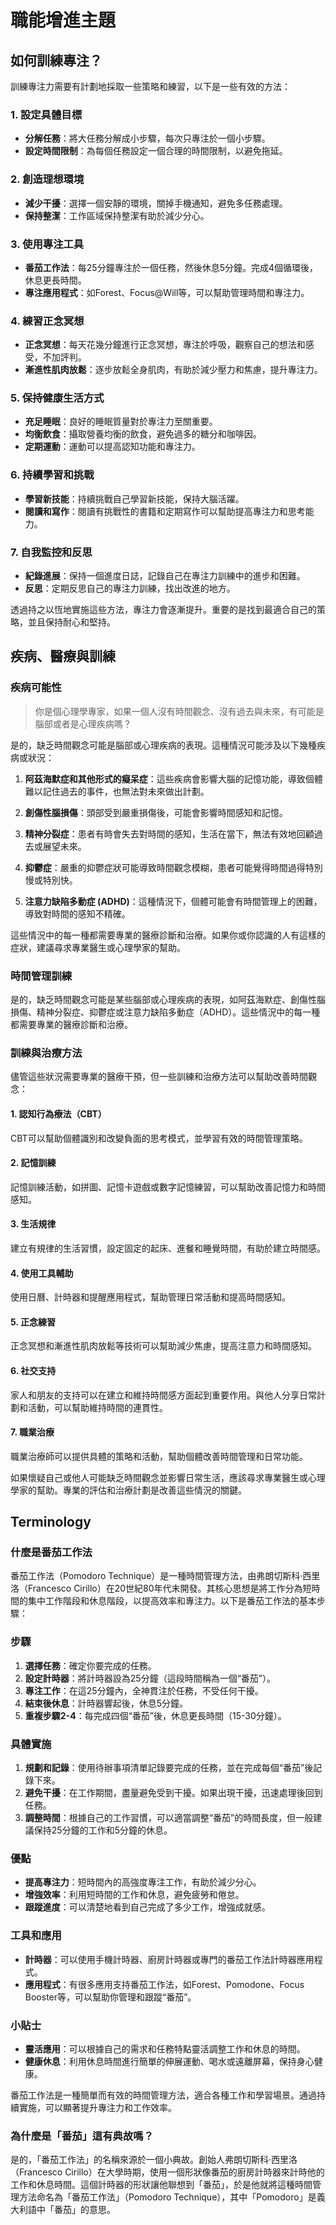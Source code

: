 # 職能增進主題

## 如何訓練專注？

訓練專注力需要有計劃地採取一些策略和練習，以下是一些有效的方法：

### 1. 設定具體目標
- **分解任務**：將大任務分解成小步驟，每次只專注於一個小步驟。
- **設定時間限制**：為每個任務設定一個合理的時間限制，以避免拖延。

### 2. 創造理想環境
- **減少干擾**：選擇一個安靜的環境，關掉手機通知，避免多任務處理。
- **保持整潔**：工作區域保持整潔有助於減少分心。

### 3. 使用專注工具
- **番茄工作法**：每25分鐘專注於一個任務，然後休息5分鐘。完成4個循環後，休息更長時間。
- **專注應用程式**：如Forest、Focus@Will等，可以幫助管理時間和專注力。

### 4. 練習正念冥想
- **正念冥想**：每天花幾分鐘進行正念冥想，專注於呼吸，觀察自己的想法和感受，不加評判。
- **漸進性肌肉放鬆**：逐步放鬆全身肌肉，有助於減少壓力和焦慮，提升專注力。

### 5. 保持健康生活方式
- **充足睡眠**：良好的睡眠質量對於專注力至關重要。
- **均衡飲食**：攝取營養均衡的飲食，避免過多的糖分和咖啡因。
- **定期運動**：運動可以提高認知功能和專注力。

### 6. 持續學習和挑戰
- **學習新技能**：持續挑戰自己學習新技能，保持大腦活躍。
- **閱讀和寫作**：閱讀有挑戰性的書籍和定期寫作可以幫助提高專注力和思考能力。

### 7. 自我監控和反思
- **紀錄進展**：保持一個進度日誌，記錄自己在專注力訓練中的進步和困難。
- **反思**：定期反思自己的專注力訓練，找出改進的地方。

透過持之以恆地實施這些方法，專注力會逐漸提升。重要的是找到最適合自己的策略，並且保持耐心和堅持。

## 疾病、醫療與訓練

### 疾病可能性

> 你是個心理學專家，如果一個人沒有時間觀念、沒有過去與未來，有可能是腦部或者是心理疾病嗎？

是的，缺乏時間觀念可能是腦部或心理疾病的表現。這種情況可能涉及以下幾種疾病或狀況：

1. **阿茲海默症和其他形式的癡呆症**：這些疾病會影響大腦的記憶功能，導致個體難以記住過去的事件，也無法對未來做出計劃。

2. **創傷性腦損傷**：頭部受到嚴重損傷後，可能會影響時間感知和記憶。

3. **精神分裂症**：患者有時會失去對時間的感知，生活在當下，無法有效地回顧過去或展望未來。

4. **抑鬱症**：嚴重的抑鬱症狀可能導致時間觀念模糊，患者可能覺得時間過得特別慢或特別快。

5. **注意力缺陷多動症 (ADHD)**：這種情況下，個體可能會有時間管理上的困難，導致對時間的感知不精確。

這些情況中的每一種都需要專業的醫療診斷和治療。如果你或你認識的人有這樣的症狀，建議尋求專業醫生或心理學家的幫助。

### 時間管理訓練

是的，缺乏時間觀念可能是某些腦部或心理疾病的表現，如阿茲海默症、創傷性腦損傷、精神分裂症、抑鬱症或注意力缺陷多動症（ADHD）。這些情況中的每一種都需要專業的醫療診斷和治療。

### 訓練與治療方法

儘管這些狀況需要專業的醫療干預，但一些訓練和治療方法可以幫助改善時間觀念：

#### 1. 認知行為療法（CBT）
CBT可以幫助個體識別和改變負面的思考模式，並學習有效的時間管理策略。

#### 2. 記憶訓練
記憶訓練活動，如拼圖、記憶卡遊戲或數字記憶練習，可以幫助改善記憶力和時間感知。

#### 3. 生活規律
建立有規律的生活習慣，設定固定的起床、進餐和睡覺時間，有助於建立時間感。

#### 4. 使用工具輔助
使用日曆、計時器和提醒應用程式，幫助管理日常活動和提高時間感知。

#### 5. 正念練習
正念冥想和漸進性肌肉放鬆等技術可以幫助減少焦慮，提高注意力和時間感知。

#### 6. 社交支持
家人和朋友的支持可以在建立和維持時間感方面起到重要作用。與他人分享日常計劃和活動，可以幫助維持時間的連貫性。

#### 7. 職業治療
職業治療師可以提供具體的策略和活動，幫助個體改善時間管理和日常功能。

如果懷疑自己或他人可能缺乏時間觀念並影響日常生活，應該尋求專業醫生或心理學家的幫助。專業的評估和治療計劃是改善這些情況的關鍵。

## Terminology

### 什麼是番茄工作法

番茄工作法（Pomodoro Technique）是一種時間管理方法，由弗朗切斯科·西里洛（Francesco Cirillo）在20世紀80年代末開發。其核心思想是將工作分為短時間的集中工作階段和休息階段，以提高效率和專注力。以下是番茄工作法的基本步驟：

### 步驟

1. **選擇任務**：確定你要完成的任務。
2. **設定計時器**：將計時器設為25分鐘（這段時間稱為一個“番茄”）。
3. **專注工作**：在這25分鐘內，全神貫注於任務，不受任何干擾。
4. **結束後休息**：計時器響起後，休息5分鐘。
5. **重複步驟2-4**：每完成四個“番茄”後，休息更長時間（15-30分鐘）。

### 具體實施

1. **規劃和記錄**：使用待辦事項清單記錄要完成的任務，並在完成每個“番茄”後記錄下來。
2. **避免干擾**：在工作期間，盡量避免受到干擾。如果出現干擾，迅速處理後回到任務。
3. **調整時間**：根據自己的工作習慣，可以適當調整“番茄”的時間長度，但一般建議保持25分鐘的工作和5分鐘的休息。

### 優點

- **提高專注力**：短時間內的高強度專注工作，有助於減少分心。
- **增強效率**：利用短時間的工作和休息，避免疲勞和倦怠。
- **跟蹤進度**：可以清楚地看到自己完成了多少工作，增強成就感。

### 工具和應用

- **計時器**：可以使用手機計時器、廚房計時器或專門的番茄工作法計時器應用程式。
- **應用程式**：有很多應用支持番茄工作法，如Forest、Pomodone、Focus Booster等，可以幫助你管理和跟蹤“番茄”。

### 小貼士

- **靈活應用**：可以根據自己的需求和任務特點靈活調整工作和休息的時間。
- **健康休息**：利用休息時間進行簡單的伸展運動、喝水或遠離屏幕，保持身心健康。

番茄工作法是一種簡單而有效的時間管理方法，適合各種工作和學習場景。通過持續實施，可以顯著提升專注力和工作效率。

### 為什麼是「番茄」這有典故嗎？

是的，「番茄工作法」的名稱來源於一個小典故。創始人弗朗切斯科·西里洛（Francesco Cirillo）在大學時期，使用一個形狀像番茄的廚房計時器來計時他的工作和休息時間。這個計時器的形狀讓他聯想到「番茄」，於是他就將這種時間管理方法命名為「番茄工作法」（Pomodoro Technique），其中「Pomodoro」是義大利語中「番茄」的意思。

